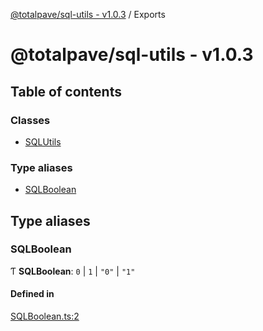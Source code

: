[@totalpave/sql-utils - v1.0.3](README.md) / Exports

# @totalpave/sql-utils - v1.0.3

## Table of contents

### Classes

- [SQLUtils](classes/SQLUtils.md)

### Type aliases

- [SQLBoolean](modules.md#sqlboolean)

## Type aliases

### SQLBoolean

Ƭ **SQLBoolean**: ``0`` \| ``1`` \| ``"0"`` \| ``"1"``

#### Defined in

[SQLBoolean.ts:2](https://github.com/totalpave/sql-utils/blob/4b99827/src/SQLBoolean.ts#L2)
